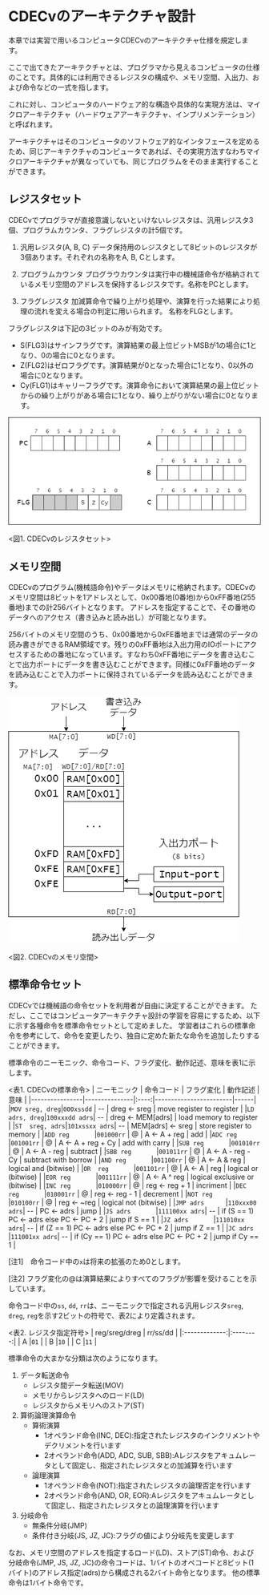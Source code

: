 # CDECvのアーキテクチャ設計
本章では実習で用いるコンピュータCDECvのアーキテクチャ仕様を規定します。

ここで出てきたアーキテクチャとは、プログラマから見えるコンピュータの仕様のことです。具体的には利用できるレジスタの構成や、メモリ空間、入出力、および命令などの一式を指します。

これに対し、コンピュータのハードウェア的な構造や具体的な実現方法は、マイクロアーキテクチャ（ハードウェアアーキテクチャ、インプリメンテーション）と呼ばれます。

アーキテクチャはそのコンピュータのソフトウェア的なインタフェースを定めるため、同じアーキテクチャのコンピュータであれば、その実現方法すなわちマイクロアーキテクチャが異なっていても、同じプログラムをそのまま実行することができます。

## レジスタセット
CDECvでプログラマが直接意識しないといけないレジスタは、汎用レジスタ3個、プログラムカウンタ、フラグレジスタの計5個です。

1. 汎用レジスタ(A, B, C)
データ保持用のレジスタとして8ビットのレジスタが3個あります。それぞれの名称をA, B, Cとします。

2. プログラムカウンタ
プログラウカウンタは実行中の機械語命令が格納されているメモリ空間のアドレスを保持するレジスタです。名称をPCとします。

3. フラグレジスタ
加減算命令で繰り上がり処理や、演算を行った結果により処理の流れを変える場合の判定に用いられます。
名称をFLGとします。

フラグレジスタは下記の3ビットのみが有効です。
 - S(FLG3)はサインフラグです。演算結果の最上位ビットMSBが1の場合に1となり、0の場合に0となります。
 - Z(FLG2)はゼロフラグです。演算結果が0となった場合に1となり、0以外の場合に0となります。
 - Cy(FLG1)はキャリーフラグです。演算命令において演算結果の最上位ビットからの繰り上がりがある場合に1となり、繰り上がりがない場合に0となります。

![レジスタセット](./assets/register_set.png)

<図1. CDECvのレジスタセット>


## メモリ空間
CDECvのプログラム(機械語命令)やデータはメモリに格納されます。CDECvのメモリ空間は8ビットを1アドレスとして、0x00番地(0番地)から0xFF番地(255番地)までの計256バイトとなります。
アドレスを指定することで、その番地のデータへのアクセス（書き込みと読み出し）が可能となります。

256バイトのメモリ空間のうち、0x00番地から0xFE番地までは通常のデータの読み書きができるRAM領域です。残りの0xFF番地は入出力用のIOポートにアクセスするための番地になっています。すなわち0xFF番地にデータを書き込むことで出力ポートにデータを書き込むことができます。同様に0xFF番地のデータを読み込むことで入力ポートに保持されているデータを読み込むことができます。

![メモリ空間](./assets/memory.png "メモリ空間")

<図2. CDECvのメモリ空間>


## 標準命令セット
CDECvでは機械語の命令セットを利用者が自由に決定することができます。
ただし、ここではコンピュータアーキテクチャ設計の学習を容易にするため、以下に示す各種命令を標準命令セットとして定めました。
学習者はこれらの標準命令を参考にして、命令を変更したり、独自に定めた新たな命令を追加したりすることができます。

標準命令のニーモニック、命令コード、フラグ変化、動作記述、意味を表1に示します。

<表1. CDECvの標準命令>
| ニーモニック    | 命令コード     | フラグ変化 | 動作記述           | 意味 |
|----------------|---------------|:----:|------------------------|------|
|`MOV sreg, dreg`|`000xssdd`     |  --  | dreg <- sreg           | move register to register |
|`LD  adrs, dreg`|`100xxxdd adrs`|  --  | dreg <- MEM[adrs]      | load memory to register |
|`ST  sreg, adrs`|`101xssxx adrs`|  --  | MEM[adrs] <- sreg      | store register to memory |
|`ADD reg       `|`001000rr`     |  @   | A <- A + reg           | add |
|`ADC reg       `|`001001rr`     |  @   | A <- A + reg + Cy      | add with carry |
|`SUB reg       `|`001010rr`     |  @   | A <- A - reg           | subtract |
|`SBB reg       `|`001011rr`     |  @   | A <- A - reg - Cy      | subtract with borrow |
|`AND reg       `|`001100rr`     |  @   | A <- A & reg           | logical and (bitwise) |
|`OR  reg       `|`001101rr`     |  @   | A <- A \| reg          | logical or (bitwise) |
|`EOR reg       `|`001111rr`     |  @   | A <- A ^ reg           | logical exclusive or (bitwise) |
|`INC reg       `|`010000rr`     |  @   | reg <- reg + 1         | incriment |
|`DEC reg       `|`010001rr`     |  @   | reg <- reg - 1         | decrement |
|`NOT reg       `|`010100rr`     |  @   | reg <- ~reg            | logical not (bitwise) |
|`JMP adrs      `|`110xxx00 adrs`|  --  | PC <- adrs             | jump |
|`JS adrs       `|`111100xx adrs`|  --  | if (S == 1) PC <- adrs else PC <- PC + 2 | jump if S == 1 |
|`JZ adrs       `|`111010xx adrs`|  --  | if (Z == 1) PC <- adrs else PC <- PC + 2 | jump if Z == 1 |
|`JC adrs       `|`111001xx adrs`|  --  | if (Cy == 1) PC <- adrs else PC <- PC + 2 | jump if Cy == 1 |

[注1]　命令コード中の`x`は将来の拡張のため0とします。

[注2] フラグ変化の@は演算結果によりすべてのフラグが影響を受けることを示しています。


命令コード中の`ss`, `dd`, `rr`は、ニーモニックで指定される汎用レジスタ`sreg`, `dreg`, `reg`を示す2ビットの符号で、表2により定義されます。

<表2. レジスタ指定符号>
| reg/sreg/dreg | rr/ss/dd |
|:-------------:|:--------:|
| A             |`01`      |
| B             |`10`      |
| C             |`11`      |


標準命令の大まかな分類は次のようになります。

1. データ転送命令
    - レジスタ間データ転送(MOV)
    - メモリからレジスタへのロード(LD)
    - レジスタからメモリへのストア(ST)
2. 算術論理演算命令
    - 算術演算
        * 1オペランド命令(INC, DEC):指定されたレジスタのインクリメントやデクリメントを行います
        * 2オペランド命令(ADD, ADC, SUB, SBB):Aレジスタをアキュムレータとして固定し、指定されたレジスタとの加減算を行います
    - 論理演算
        * 1オペランド命令(NOT):指定されたレジスタの論理否定を行います
        * 2オペランド命令(AND, OR, EOR):Aレジスタをアキュムレータとして固定し、指定されたレジスタとの論理演算を行います
3. 分岐命令
    - 無条件分岐(JMP)
    - 条件付き分岐(JS, JZ, JC):フラグの値により分岐先を変更します

なお、メモリ空間のアドレスを指定するロード(LD)、ストア(ST)命令、および分岐命令(JMP, JS, JZ, JC)の命令コードは、1バイトのオペコードと8ビット(1バイト)のアドレス指定(adrs)から構成される2バイト命令となります。
他の標準命令は1バイト命令です。
